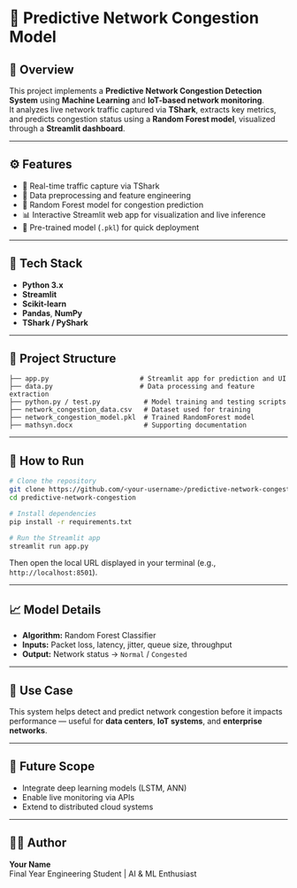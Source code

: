 # 🧠 Predictive Network Congestion Model  

## 📌 Overview  
This project implements a **Predictive Network Congestion Detection System** using **Machine Learning** and **IoT-based network monitoring**.  
It analyzes live network traffic captured via **TShark**, extracts key metrics, and predicts congestion status using a **Random Forest model**, visualized through a **Streamlit dashboard**.  

---

## ⚙️ Features  
- 📡 Real-time traffic capture via TShark  
- 🧩 Data preprocessing and feature engineering  
- 🌲 Random Forest model for congestion prediction  
- 📊 Interactive Streamlit web app for visualization and live inference  
- 💾 Pre-trained model (`.pkl`) for quick deployment  

---

## 🧰 Tech Stack  
- **Python 3.x**  
- **Streamlit**  
- **Scikit-learn**  
- **Pandas**, **NumPy**  
- **TShark / PyShark**  

---

## 📁 Project Structure  
```
├── app.py                       # Streamlit app for prediction and UI  
├── data.py                      # Data processing and feature extraction  
├── python.py / test.py           # Model training and testing scripts  
├── network_congestion_data.csv   # Dataset used for training  
├── network_congestion_model.pkl  # Trained RandomForest model  
├── mathsyn.docx                  # Supporting documentation  
```

---

## 🚀 How to Run  
```bash
# Clone the repository
git clone https://github.com/<your-username>/predictive-network-congestion.git
cd predictive-network-congestion

# Install dependencies
pip install -r requirements.txt

# Run the Streamlit app
streamlit run app.py
```

Then open the local URL displayed in your terminal (e.g., `http://localhost:8501`).  

---

## 📈 Model Details  
- **Algorithm:** Random Forest Classifier  
- **Inputs:** Packet loss, latency, jitter, queue size, throughput  
- **Output:** Network status → `Normal` / `Congested`  

---

## 🧪 Use Case  
This system helps detect and predict network congestion before it impacts performance — useful for **data centers**, **IoT systems**, and **enterprise networks**.  

---

## 🔮 Future Scope  
- Integrate deep learning models (LSTM, ANN)  
- Enable live monitoring via APIs  
- Extend to distributed cloud systems  

---

## 👨‍💻 Author  
**Your Name**  
Final Year Engineering Student | AI & ML Enthusiast  
